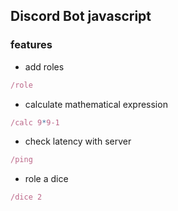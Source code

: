 ## Discord Bot javascript

### features

-   add roles

```js
/role
```

-   calculate mathematical expression

```js
/calc 9*9-1
```

-   check latency with server

```js
/ping
```

-   role a dice

```js
/dice 2
```
